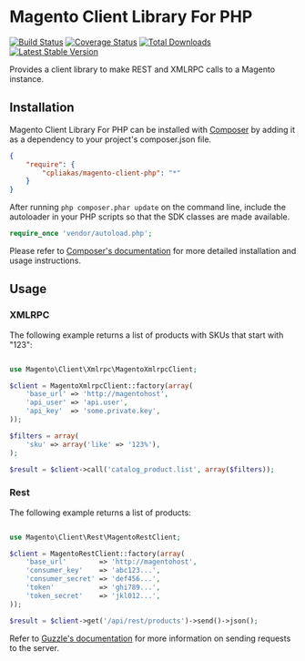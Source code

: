# Magento Client Library For PHP

[![Build Status](https://travis-ci.org/cpliakas/magento-client-php.png)](https://travis-ci.org/cpliakas/magento-client-php)
[![Coverage Status](https://coveralls.io/repos/cpliakas/magento-client-php/badge.png?branch=master)](https://coveralls.io/r/cpliakas/magento-client-php?branch=master)
[![Total Downloads](https://poser.pugx.org/cpliakas/magento-client-php/downloads.png)](https://packagist.org/packages/cpliakas/magento-client-php)
[![Latest Stable Version](https://poser.pugx.org/cpliakas/magento-client-php/v/stable.png)](https://packagist.org/packages/cpliakas/magento-client-php)

Provides a client library to make REST and XMLRPC calls to a Magento instance.

## Installation

Magento Client Library For PHP can be installed with [Composer](http://getcomposer.org)
by adding it as a dependency to your project's composer.json file.

```json
{
    "require": {
        "cpliakas/magento-client-php": "*"
    }
}
```

After running `php composer.phar update` on the command line, include the
autoloader in your PHP scripts so that the SDK classes are made available.

```php
require_once 'vendor/autoload.php';
```

Please refer to [Composer's documentation](https://github.com/composer/composer/blob/master/doc/00-intro.md#introduction)
for more detailed installation and usage instructions.

## Usage

### XMLRPC

The following example returns a list of products with SKUs that start with "123":

```php

use Magento\Client\Xmlrpc\MagentoXmlrpcClient;

$client = MagentoXmlrpcClient::factory(array(
    'base_url' => 'http://magentohost',
    'api_user' => 'api.user',
    'api_key'  => 'some.private.key',
));

$filters = array(
    'sku' => array('like' => '123%'),
);

$result = $client->call('catalog_product.list', array($filters));
```

### Rest

The following example returns a list of products:

```php

use Magento\Client\Rest\MagentoRestClient;

$client = MagentoRestClient::factory(array(
    'base_url'        => 'http://magentohost',
    'consumer_key'    => 'abc123...',
    'consumer_secret' => 'def456...',
    'token'           => 'ghi789...',
    'token_secret'    => 'jkl012...',
));

$result = $client->get('/api/rest/products')->send()->json();

```

Refer to [Guzzle's documentation](https://guzzle.readthedocs.org/en/latest/http-client/request.html#creating-requests-with-a-client)
for more information on sending requests to the server.
